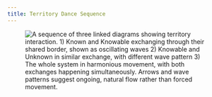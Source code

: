 ```yaml
---
title: Territory Dance Sequence
---
```


<div align="left"><figure><img src="../assets/Screenshot 2024-11-25 at 11.35.49 AM.png" alt="A sequence of three linked diagrams showing territory interaction. 1) Known and Knowable exchanging through their shared border, shown as oscillating waves 2) Knowable and Unknown in similar exchange, with different wave pattern 3) The whole system in harmonious movement, with both exchanges happening simultaneously. Arrows and wave patterns suggest ongoing, natural flow rather than forced movement."><figcaption></figcaption></figure></div>
